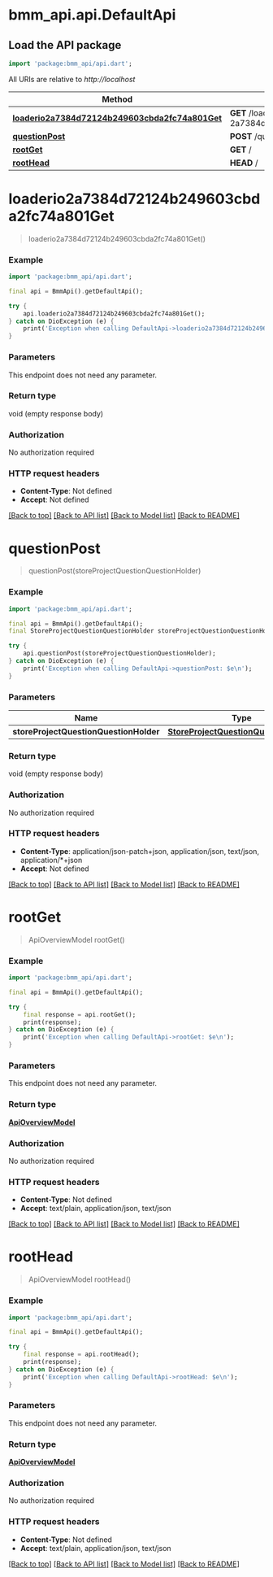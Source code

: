 # bmm_api.api.DefaultApi

## Load the API package
```dart
import 'package:bmm_api/api.dart';
```

All URIs are relative to *http://localhost*

Method | HTTP request | Description
------------- | ------------- | -------------
[**loaderio2a7384d72124b249603cbda2fc74a801Get**](DefaultApi.md#loaderio2a7384d72124b249603cbda2fc74a801get) | **GET** /loaderio-2a7384d72124b249603cbda2fc74a801 | 
[**questionPost**](DefaultApi.md#questionpost) | **POST** /question | 
[**rootGet**](DefaultApi.md#rootget) | **GET** / | 
[**rootHead**](DefaultApi.md#roothead) | **HEAD** / | 


# **loaderio2a7384d72124b249603cbda2fc74a801Get**
> loaderio2a7384d72124b249603cbda2fc74a801Get()



### Example
```dart
import 'package:bmm_api/api.dart';

final api = BmmApi().getDefaultApi();

try {
    api.loaderio2a7384d72124b249603cbda2fc74a801Get();
} catch on DioException (e) {
    print('Exception when calling DefaultApi->loaderio2a7384d72124b249603cbda2fc74a801Get: $e\n');
}
```

### Parameters
This endpoint does not need any parameter.

### Return type

void (empty response body)

### Authorization

No authorization required

### HTTP request headers

 - **Content-Type**: Not defined
 - **Accept**: Not defined

[[Back to top]](#) [[Back to API list]](../README.md#documentation-for-api-endpoints) [[Back to Model list]](../README.md#documentation-for-models) [[Back to README]](../README.md)

# **questionPost**
> questionPost(storeProjectQuestionQuestionHolder)



### Example
```dart
import 'package:bmm_api/api.dart';

final api = BmmApi().getDefaultApi();
final StoreProjectQuestionQuestionHolder storeProjectQuestionQuestionHolder = ; // StoreProjectQuestionQuestionHolder | 

try {
    api.questionPost(storeProjectQuestionQuestionHolder);
} catch on DioException (e) {
    print('Exception when calling DefaultApi->questionPost: $e\n');
}
```

### Parameters

Name | Type | Description  | Notes
------------- | ------------- | ------------- | -------------
 **storeProjectQuestionQuestionHolder** | [**StoreProjectQuestionQuestionHolder**](StoreProjectQuestionQuestionHolder.md)|  | 

### Return type

void (empty response body)

### Authorization

No authorization required

### HTTP request headers

 - **Content-Type**: application/json-patch+json, application/json, text/json, application/*+json
 - **Accept**: Not defined

[[Back to top]](#) [[Back to API list]](../README.md#documentation-for-api-endpoints) [[Back to Model list]](../README.md#documentation-for-models) [[Back to README]](../README.md)

# **rootGet**
> ApiOverviewModel rootGet()



### Example
```dart
import 'package:bmm_api/api.dart';

final api = BmmApi().getDefaultApi();

try {
    final response = api.rootGet();
    print(response);
} catch on DioException (e) {
    print('Exception when calling DefaultApi->rootGet: $e\n');
}
```

### Parameters
This endpoint does not need any parameter.

### Return type

[**ApiOverviewModel**](ApiOverviewModel.md)

### Authorization

No authorization required

### HTTP request headers

 - **Content-Type**: Not defined
 - **Accept**: text/plain, application/json, text/json

[[Back to top]](#) [[Back to API list]](../README.md#documentation-for-api-endpoints) [[Back to Model list]](../README.md#documentation-for-models) [[Back to README]](../README.md)

# **rootHead**
> ApiOverviewModel rootHead()



### Example
```dart
import 'package:bmm_api/api.dart';

final api = BmmApi().getDefaultApi();

try {
    final response = api.rootHead();
    print(response);
} catch on DioException (e) {
    print('Exception when calling DefaultApi->rootHead: $e\n');
}
```

### Parameters
This endpoint does not need any parameter.

### Return type

[**ApiOverviewModel**](ApiOverviewModel.md)

### Authorization

No authorization required

### HTTP request headers

 - **Content-Type**: Not defined
 - **Accept**: text/plain, application/json, text/json

[[Back to top]](#) [[Back to API list]](../README.md#documentation-for-api-endpoints) [[Back to Model list]](../README.md#documentation-for-models) [[Back to README]](../README.md)

